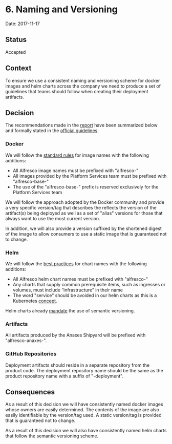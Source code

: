 # 6. Naming and Versioning

Date: 2017-11-17

## Status

Accepted

## Context

To ensure we use a consistent naming and versioning scheme for docker images and helm charts across the company we need to produce a set of guidelines that teams should follow when creating their deployment artifacts.

## Decision

The recommendations made in the [report](https://ts.alfresco.com/share/s/DSA7dX-iSnG97AQkaftb2w) have been summarized below and formally stated in the [official guidelines](../guidelines/README.md).

### Docker

We will follow the [standard rules](https://docs.docker.com/engine/reference/commandline/tag/#extended-description) for image names with the following additions:

* All Alfresco image names must be prefixed with "alfresco-"
* All images provided by the Platform Services team must be prefixed with "alfresco-base-"
* The use of the "alfresco-base-" prefix is reserved exclusively for the Platform Services team

We will follow the approach adopted by the Docker community and provide a very specific version/tag that describes the reflects the version of the artifact(s) being deployed as well as a set of "alias" versions for those that always want to use the most current version.

In addition, we will also provide a version suffixed by the shortened digest of the image to allow consumers to use a static image that is guaranteed not to change.

### Helm

We will follow the [best practices](https://docs.helm.sh/chart_best_practices/#conventions) for chart names with the following additions:

* All Alfresco helm chart names must be prefixed with "alfresco-"
* Any charts that supply common prerequisite items, such as ingresses or volumes, must include “infrastructure” in their name
* The word "service" should be avoided in our helm charts as this is a Kubernetes [concept](https://kubernetes.io/docs/concepts/services-networking/service/).

Helm charts already [mandate](https://docs.helm.sh/chart_best_practices/#version-numbers) the use of semantic versioning.

### Artifacts

All artifacts produced by the Anaxes Shipyard will be prefixed with "alfresco-anaxes-".

### GitHub Repositories

Deployment artifacts should reside in a separate repository from the product code. The deployment repository name should be the same as the product repository name with a suffix of "-deployment".

## Consequences

As a result of this decision we will have consistently named docker images whose owners are easily determined. The contents of the image are also easily identifiable by the version/tag used. A static version/tag is provided that is guaranteed not to change.

As a result of this decision we will also have consistently named helm charts that follow the semantic versioning scheme.